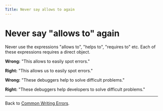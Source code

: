 ```yaml
---
Title: Never say allows to again
---
```

# Never say "allows to" again
Never use the expressions "allows to", "helps to", "requires to" etc. Each of these expressions requires a direct object.

**Wrong:** "This allows to easily spot errors."

**Right:** "This allows us to easily spot errors."

**Wrong:** "These debuggers help to solve difficult problems."

**Right:** "These debuggers help developers to solve difficult problems."

---

Back to [Common Writing Errors](/wiki/howtos/commonwritingerrors/).
